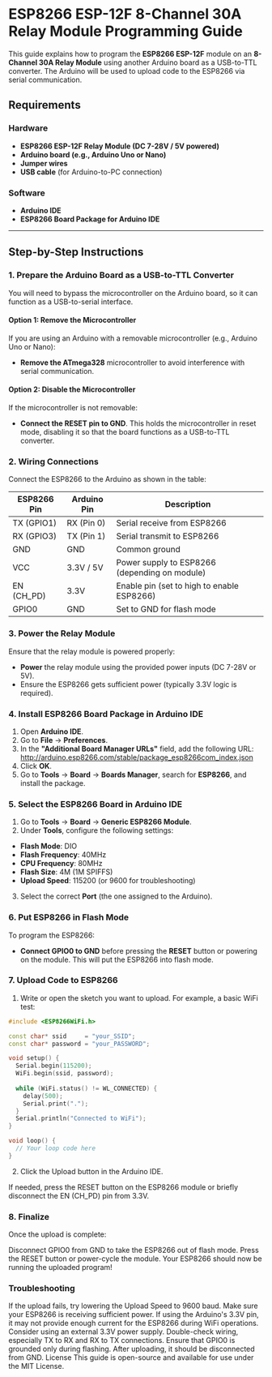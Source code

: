 # ESP8266 ESP-12F 8-Channel 30A Relay Module Programming Guide

This guide explains how to program the **ESP8266 ESP-12F** module on an **8-Channel 30A Relay Module** using another Arduino board as a USB-to-TTL converter. The Arduino will be used to upload code to the ESP8266 via serial communication.

## Requirements

### Hardware
- **ESP8266 ESP-12F Relay Module (DC 7-28V / 5V powered)**
- **Arduino board (e.g., Arduino Uno or Nano)**
- **Jumper wires**
- **USB cable** (for Arduino-to-PC connection)

### Software
- **Arduino IDE**
- **ESP8266 Board Package for Arduino IDE**

---

## Step-by-Step Instructions

### 1. Prepare the Arduino Board as a USB-to-TTL Converter
You will need to bypass the microcontroller on the Arduino board, so it can function as a USB-to-serial interface.

#### Option 1: Remove the Microcontroller
If you are using an Arduino with a removable microcontroller (e.g., Arduino Uno or Nano):
- **Remove the ATmega328** microcontroller to avoid interference with serial communication.

#### Option 2: Disable the Microcontroller
If the microcontroller is not removable:
- **Connect the RESET pin to GND**. This holds the microcontroller in reset mode, disabling it so that the board functions as a USB-to-TTL converter.

### 2. Wiring Connections

Connect the ESP8266 to the Arduino as shown in the table:

| **ESP8266 Pin** | **Arduino Pin** | **Description**                          |
|-----------------|-----------------|------------------------------------------|
| TX (GPIO1)      | RX (Pin 0)      | Serial receive from ESP8266              |
| RX (GPIO3)      | TX (Pin 1)      | Serial transmit to ESP8266               |
| GND             | GND             | Common ground                            |
| VCC             | 3.3V / 5V       | Power supply to ESP8266 (depending on module) |
| EN (CH_PD)      | 3.3V            | Enable pin (set to high to enable ESP8266)|
| GPIO0           | GND             | Set to GND for flash mode                |

### 3. Power the Relay Module
Ensure that the relay module is powered properly:
- **Power** the relay module using the provided power inputs (DC 7-28V or 5V).
- Ensure the ESP8266 gets sufficient power (typically 3.3V logic is required).

### 4. Install ESP8266 Board Package in Arduino IDE

1. Open **Arduino IDE**.
2. Go to **File** -> **Preferences**.
3. In the **"Additional Board Manager URLs"** field, add the following URL: http://arduino.esp8266.com/stable/package_esp8266com_index.json
4. Click **OK**.
5. Go to **Tools** -> **Board** -> **Boards Manager**, search for **ESP8266**, and install the package.

### 5. Select the ESP8266 Board in Arduino IDE

1. Go to **Tools** -> **Board** -> **Generic ESP8266 Module**.
2. Under **Tools**, configure the following settings:
- **Flash Mode**: DIO
- **Flash Frequency**: 40MHz
- **CPU Frequency**: 80MHz
- **Flash Size**: 4M (1M SPIFFS)
- **Upload Speed**: 115200 (or 9600 for troubleshooting)
3. Select the correct **Port** (the one assigned to the Arduino).

### 6. Put ESP8266 in Flash Mode

To program the ESP8266:
- **Connect GPIO0 to GND** before pressing the **RESET** button or powering on the module. This will put the ESP8266 into flash mode.

### 7. Upload Code to ESP8266

1. Write or open the sketch you want to upload. For example, a basic WiFi test:
```cpp
#include <ESP8266WiFi.h>

const char* ssid     = "your_SSID";
const char* password = "your_PASSWORD";

void setup() {
  Serial.begin(115200);
  WiFi.begin(ssid, password);
  
  while (WiFi.status() != WL_CONNECTED) {
    delay(500);
    Serial.print(".");
  }
  Serial.println("Connected to WiFi");
}

void loop() {
  // Your loop code here
}
```

2. Click the Upload button in the Arduino IDE.

If needed, press the RESET button on the ESP8266 module or briefly disconnect the EN (CH_PD) pin from 3.3V.

### 8. Finalize
Once the upload is complete:

Disconnect GPIO0 from GND to take the ESP8266 out of flash mode.
Press the RESET button or power-cycle the module.
Your ESP8266 should now be running the uploaded program!

### Troubleshooting
If the upload fails, try lowering the Upload Speed to 9600 baud.
Make sure your ESP8266 is receiving sufficient power. If using the Arduino's 3.3V pin, it may not provide enough current for the ESP8266 during WiFi operations. Consider using an external 3.3V power supply.
Double-check wiring, especially TX to RX and RX to TX connections.
Ensure that GPIO0 is grounded only during flashing. After uploading, it should be disconnected from GND.
License
This guide is open-source and available for use under the MIT License.

